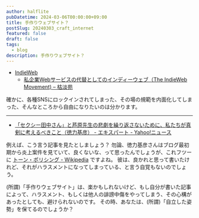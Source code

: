 ```yaml
---
author: halflite
pubDatetime: 2024-03-06T00:00:00+09:00
title: 手作りウェブサイト？
postSlug: 20240303_craft_internet
featured: false
draft: false
tags:
  - blog
description: 手作りウェブサイト？
---
```


- [IndieWeb](https://indieweb.org/ "IndieWeb")
  - [私企業Webサービスの代替としてのインディーウェブ（The IndieWeb Movement) – 枯淡苑](https://www.cotan-en.com/blogs/news/the-indieweb-movement "私企業Webサービスの代替としてのインディーウェブ（The IndieWeb Movement) – 枯淡苑")

確かに、各種SNSにロックインされてしまった、その場の規範を内面化してしまった、そんなところから自由になりたいのは分かります。

---

- [「セクシー田中さん」と芦原先生の悲劇を繰り返さないために、私たちが真剣に考えるべきこと（徳力基彦） - エキスパート - Yahoo!ニュース](https://news.yahoo.co.jp/expert/articles/3ed6b751c16a1baee29f72a36e2de6bc79653899 "「セクシー田中さん」と芦原先生の悲劇を繰り返さないために、私たちが真剣に考えるべきこと（徳力基彦） - エキスパート - Yahoo!ニュース")

例えば、こう言う記事を見たとしましょう？ 勿論、徳力基彦さんはブログ最初期から炎上案件を見ていて、良くないな、って思ったんでしょうが、これフツーに [トーン・ポリシング - Wikipedia](https://ja.wikipedia.org/wiki/%E3%83%88%E3%83%BC%E3%83%B3%E3%83%BB%E3%83%9D%E3%83%AA%E3%82%B7%E3%83%B3%E3%82%B0 "トーン・ポリシング - Wikipedia") ですよね。 彼は、良かれと思って書いたけれど、それがハラスメントになってしまっている、と言う自覚もないのでしょう。

(所謂)「手作りウェブサイト」は、楽かもしれないけど、もし自分が書いた記事によって、ハラスメント、もしくは他人の誹謗中傷をやってしまう、その心構があったとしても、避けられないのです。 その時、あなたは、(所謂)「自立した姿勢」を保てるのでしょうか？
